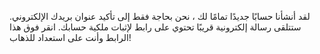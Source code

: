 لقد أنشأنا حسابًا جديدًا تمامًا لك ، نحن بحاجة فقط إلى تأكيد عنوان بريدك الإلكتروني. ستتلقى رسالة إلكترونية قريبًا تحتوي على رابط لإثبات ملكية حسابك. انقر فوق هذا الرابط وأنت على استعداد للذهاب!
